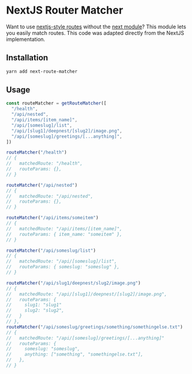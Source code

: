 # NextJS Router Matcher

Want to use [nextjs-style routes](https://nextjs.org/docs/routing/dynamic-routes)
without the [next module](https://github.com/vercel/next.js/)? This module lets
you easily match routes. This code was adapted directly from the NextJS
implementation.

## Installation

```bash
yarn add next-route-matcher
```

## Usage

```ts
const routeMatcher = getRouteMatcher([
  "/health",
  "/api/nested",
  "/api/items/[item_name]",
  "/api/[someslug]/list",
  "/api/[slug1]/deepnest/[slug2]/image.png",
  "/api/[someslug]/greetings/[...anything]",
])

routeMatcher("/health")
// {
//   matchedRoute: "/health",
//   routeParams: {},
// }

routeMatcher("/api/nested")
// {
//   matchedRoute: "/api/nested",
//   routeParams: {},
// }

routeMatcher("/api/items/someitem")
// {
//   matchedRoute: "/api/items/[item_name]",
//   routeParams: { item_name: "someitem" },
// }

routeMatcher("/api/someslug/list")
// {
//   matchedRoute: "/api/[someslug]/list",
//   routeParams: { someslug: "someslug" },
// }

routeMatcher("/api/slug1/deepnest/slug2/image.png")
// {
//   matchedRoute: "/api/[slug1]/deepnest/[slug2]/image.png",
//   routeParams: {
//     slug1: "slug1"
//     slug2: "slug2",
//   }
// },
routeMatcher("/api/someslug/greetings/something/somethingelse.txt")
// {
//   matchedRoute: "/api/[someslug]/greetings/[...anything]"
//   routeParams: {
//     someslug: "someslug",
//     anything: ["something", "somethingelse.txt"],
//   },
// }
```
